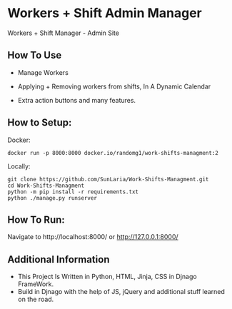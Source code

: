 # Workers + Shift Admin Manager

Workers + Shift Manager - Admin Site

## How To Use

- Manage Workers

- Applying + Removing workers from shifts, In A Dynamic Calendar

- Extra action buttons and many features.

## How to Setup:
Docker:
```
docker run -p 8000:8000 docker.io/randomg1/work-shifts-managment:2
```

Locally:
```
git clone https://github.com/SunLaria/Work-Shifts-Managment.git
cd Work-Shifts-Managment
python -m pip install -r requirements.txt
python ./manage.py runserver
```

## How To Run:
Navigate to http://localhost:8000/ or http://127.0.0.1:8000/


## Additional Information

- This Project Is Written in Python, HTML, Jinja, CSS in Djnago FrameWork.
- Build in Djnago with the help of JS, jQuery and additional stuff learned on the road.
